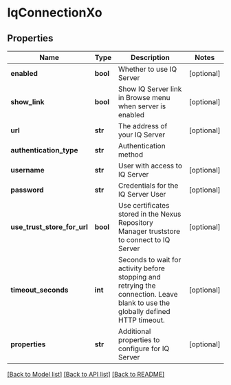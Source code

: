 # IqConnectionXo

## Properties
Name | Type | Description | Notes
------------ | ------------- | ------------- | -------------
**enabled** | **bool** | Whether to use IQ Server | [optional] 
**show_link** | **bool** | Show IQ Server link in Browse menu when server is enabled | [optional] 
**url** | **str** | The address of your IQ Server | [optional] 
**authentication_type** | **str** | Authentication method | 
**username** | **str** | User with access to IQ Server | [optional] 
**password** | **str** | Credentials for the IQ Server User | [optional] 
**use_trust_store_for_url** | **bool** | Use certificates stored in the Nexus Repository Manager truststore to connect to IQ Server | [optional] 
**timeout_seconds** | **int** | Seconds to wait for activity before stopping and retrying the connection. Leave blank to use the globally defined HTTP timeout. | [optional] 
**properties** | **str** | Additional properties to configure for IQ Server | [optional] 

[[Back to Model list]](../README.md#documentation-for-models) [[Back to API list]](../README.md#documentation-for-api-endpoints) [[Back to README]](../README.md)



